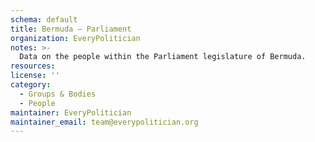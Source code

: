 ```yaml
---
schema: default
title: Bermuda — Parliament
organization: EveryPolitician
notes: >-
  Data on the people within the Parliament legislature of Bermuda.
resources:
license: ''
category:
  - Groups & Bodies
  - People
maintainer: EveryPolitician
maintainer_email: team@everypolitician.org
---
```


